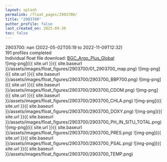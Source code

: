 ```yaml
---
layout: splash
permalink: /float_pages/2903700/
title: "2903700"
author_profile: false
last_created_on: 2025-09-30
toc: false
---
```

 
2903700: nan (2022-05-02T05:19 to 2022-11-09T12:32)\
191 profiles completed\
Individual float file download: [BGC_Argo_Plus_Global](https://ftp.soest.hawaii.edu/bgc_argo_plus/Individual_Floats/outliers_removed/2903700_Sprof_processed.nc)\
![img-png]({{ site.url }}{{ site.baseurl }}/assets/images/float_figures/2903700/01_2903700_map.png)
![img-png]({{ site.url }}{{ site.baseurl }}/assets/images/float_figures/2903700/2903700_BBP700.png)
![img-png]({{ site.url }}{{ site.baseurl }}/assets/images/float_figures/2903700/2903700_CDOM.png)
![img-png]({{ site.url }}{{ site.baseurl }}/assets/images/float_figures/2903700/2903700_CHLA.png)
![img-png]({{ site.url }}{{ site.baseurl }}/assets/images/float_figures/2903700/2903700_DOXY.png)
![img-png]({{ site.url }}{{ site.baseurl }}/assets/images/float_figures/2903700/2903700_PH_IN_SITU_TOTAL.png)
![img-png]({{ site.url }}{{ site.baseurl }}/assets/images/float_figures/2903700/2903700_PRES.png)
![img-png]({{ site.url }}{{ site.baseurl }}/assets/images/float_figures/2903700/2903700_PSAL.png)
![img-png]({{ site.url }}{{ site.baseurl }}/assets/images/float_figures/2903700/2903700_TEMP.png)
